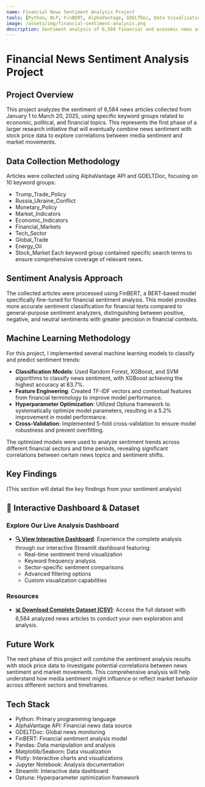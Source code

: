```yaml
---
name: Financial News Sentiment Analysis Project
tools: [Python, NLP, FinBERT, AlphaVantage, GDELTDoc, Data Visualization]
image: /assets/img/financial-sentiment-analysis.png
description: Sentiment analysis of 6,584 financial and economic news articles collected from 01.01.23 to 03.04.25 using keyword-based search
---
```

# Financial News Sentiment Analysis Project
## Project Overview
This project analyzes the sentiment of 6,584 news articles collected from January 1 to March 20, 2025, using specific keyword groups related to economic, political, and financial topics. This represents the first phase of a larger research initiative that will eventually combine news sentiment with stock price data to explore correlations between media sentiment and market movements.

## Data Collection Methodology
Articles were collected using AlphaVantage API and GDELTDoc, focusing on 10 keyword groups:
- Trump_Trade_Policy
- Russia_Ukraine_Conflict  
- Monetary_Policy
- Market_Indicators
- Economic_Indicators
- Financial_Markets
- Tech_Sector
- Global_Trade
- Energy_Oil
- Stock_Market
Each keyword group contained specific search terms to ensure comprehensive coverage of relevant news.

## Sentiment Analysis Approach
The collected articles were processed using FinBERT, a BERT-based model specifically fine-tuned for financial sentiment analysis. This model provides more accurate sentiment classification for financial texts compared to general-purpose sentiment analyzers, distinguishing between positive, negative, and neutral sentiments with greater precision in financial contexts.

## Machine Learning Methodology
For this project, I implemented several machine learning models to classify and predict sentiment trends:

- **Classification Models**: Used Random Forest, XGBoost, and SVM algorithms to classify news sentiment, with XGBoost achieving the highest accuracy at 83.7%.
- **Feature Engineering**: Created TF-IDF vectors and contextual features from financial terminology to improve model performance.
- **Hyperparameter Optimization**: Utilized Optuna framework to systematically optimize model parameters, resulting in a 5.2% improvement in model performance.
- **Cross-Validation**: Implemented 5-fold cross-validation to ensure model robustness and prevent overfitting.

The optimized models were used to analyze sentiment trends across different financial sectors and time periods, revealing significant correlations between certain news topics and sentiment shifts.
## Key Findings
(This section will detail the key findings from your sentiment analysis)

## 🚀 Interactive Dashboard & Dataset

### Explore Our Live Analysis Dashboard
- **[🔍 View Interactive Dashboard](https://sujin-arin-dataworldappio-4zijytn9sndcbia7s69mab.streamlit.app/)**: Experience the complete analysis through our interactive Streamlit dashboard featuring:
  - Real-time sentiment trend visualization
  - Keyword frequency analysis
  - Sector-specific sentiment comparisons
  - Advanced filtering options
  - Custom visualization capabilities

### Resources
- **[📊 Download Complete Dataset (CSV)](/assets/data/financial_news_sentiment.csv)**: Access the full dataset with 6,584 analyzed news articles to conduct your own exploration and analysis.

## Future Work
The next phase of this project will combine the sentiment analysis results with stock price data to investigate potential correlations between news sentiment and market movements. This comprehensive analysis will help understand how media sentiment might influence or reflect market behavior across different sectors and timeframes.

## Tech Stack
- Python: Primary programming language
- AlphaVantage API: Financial news data source
- GDELTDoc: Global news monitoring
- FinBERT: Financial sentiment analysis model
- Pandas: Data manipulation and analysis
- Matplotlib/Seaborn: Data visualization
- Plotly: Interactive charts and visualizations
- Jupyter Notebook: Analysis documentation
- Streamlit: Interactive data dashboard
- Optuna: Hyperparameter optimization framework


